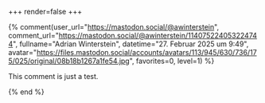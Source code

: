 +++
render=false
+++

{% comment(user_url="https://mastodon.social/@awinterstein", comment_url="https://mastodon.social/@awinterstein/114075224053224744", fullname="Adrian Winterstein", datetime="27. Februar 2025 um 9:49", avatar="https://files.mastodon.social/accounts/avatars/113/945/630/736/175/025/original/08b18b1267a1fe54.jpg", favorites=0, level=1) %}<p>This comment is just a test.</p>{% end %}